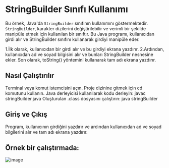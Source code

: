 # StringBuilder Sınıfı Kullanımı

Bu örnek, Java'da `StringBuilder` sınıfının kullanımını göstermektedir. `StringBuilder`, karakter dizilerini değiştirilebilir ve verimli bir şekilde manipüle etmek için kullanılan bir sınıftır.
Bu Java programı, kullanıcıdan girdi alır ve StringBuilder sınıfını kullanarak girdiyi manipüle eder.

1.İlk olarak, kullanıcıdan bir girdi alır ve bu girdiyi ekrana yazdırır.
2.Ardından, kullanıcıdan ad ve soyad bilgisini alır ve bunları StringBuilder nesnesine ekler. Son olarak, toString() yöntemini kullanarak tam adı ekrana yazdırır.

## Nasıl Çalıştırılır
Terminal veya komut istemcisini açın.
Proje dizinine gitmek için cd komutunu kullanın.
Java derleyicisi kullanılarak kodu derleyin: javac stringBuilder.java
Oluşturulan .class dosyasını çalıştırın: java stringBuilder

## Giriş ve Çıkış
Program, kullanıcının girdiğini yazdırır ve ardından kullanıcıdan ad ve soyad bilgilerini alır ve tam adı ekrana yazdırır.

## Örnek bir çalıştırmada:


![image](https://github.com/esmanur-karatas/javaAlgorithmExamples/assets/83882274/6d431c60-b2de-4579-85b5-13b94279776b)
